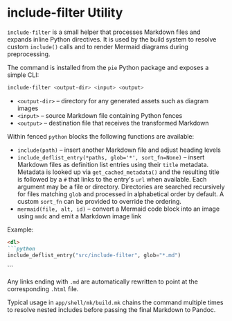 # include-filter Utility

`include-filter` is a small helper that processes Markdown files and expands
inline Python directives. It is used by the build system to resolve custom
`include()` calls and to render Mermaid diagrams during preprocessing.

The command is installed from the `pie` Python package and exposes a simple
CLI:

```bash
include-filter <output-dir> <input> <output>
```

- `<output-dir>` – directory for any generated assets such as diagram images
- `<input>` – source Markdown file containing Python fences
- `<output>` – destination file that receives the transformed Markdown

Within fenced `python` blocks the following functions are available:

- `include(path)` – insert another Markdown file and adjust heading levels
- `include_deflist_entry(*paths, glob='*', sort_fn=None)` – insert Markdown
  files as definition list entries using their `title` metadata. Metadata is
  looked up via `get_cached_metadata()` and the resulting title is followed by a
  `#` that links to the entry's `url` when available. Each argument may be a
  file or directory. Directories are searched recursively for files matching
  `glob` and processed in alphabetical order by default. A custom `sort_fn` can
  be provided to override the ordering.
- `mermaid(file, alt, id)` – convert a Mermaid code block into an image using
  `mmdc` and emit a Markdown image link

Example:

```markdown
<dl>
```python
include_deflist_entry("src/include-filter", glob="*.md")
```
</dl>
```

Any links ending with `.md` are automatically rewritten to point at the
corresponding `.html` file.

Typical usage in `app/shell/mk/build.mk` chains the command multiple times to
resolve nested includes before passing the final Markdown to Pandoc.
